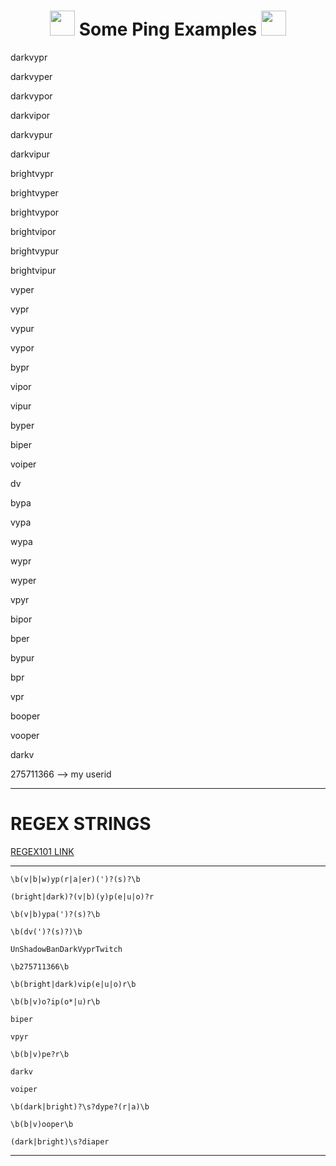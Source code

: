 <h1 align="center"><img src="https://pajbot.com/static/emoji-v2/img/twitter/64/1f514.png" width="40" height="40"> Some Ping Examples <img src="https://pajbot.com/static/emoji-v2/img/twitter/64/1f514.png" width="40" height="40"> </h1>

darkvypr

darkvyper

darkvypor

darkvipor

darkvypur

darkvipur

brightvypr

brightvyper

brightvypor

brightvipor

brightvypur

brightvipur

vyper

vypr

vypur

vypor

bypr

vipor

vipur

byper

biper

voiper

dv

bypa

vypa

wypa

wypr

wyper

vpyr

bipor

bper

bypur

bpr

vpr

booper

vooper

darkv

275711366 --> my userid

---

# REGEX STRINGS

[REGEX101 LINK](https://regex101.com/r/WtN0Sp/14)

---

`\b(v|b|w)yp(r|a|er)(')?(s)?\b`

`(bright|dark)?(v|b)(y)p(e|u|o)?r`

`\b(v|b)ypa(')?(s)?\b`

`\b(dv(')?(s)?)\b`

`UnShadowBanDarkVyprTwitch`

`\b275711366\b`

`\b(bright|dark)vip(e|u|o)r\b`

`\b(b|v)o?ip(o*|u)r\b`

`biper`

`vpyr`

`\b(b|v)pe?r\b`

`darkv`

`voiper`

`\b(dark|bright)?\s?dype?(r|a)\b`

`\b(b|v)ooper\b`

`(dark|bright)\s?diaper`

---
